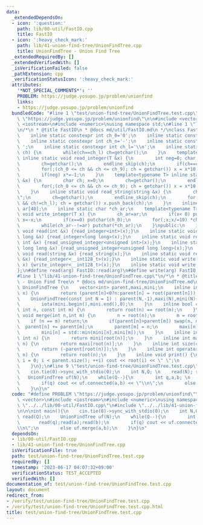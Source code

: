 ```yaml
---
data:
  _extendedDependsOn:
  - icon: ':question:'
    path: lib/00-util/FastIO.cpp
    title: FastIO
  - icon: ':heavy_check_mark:'
    path: lib/41-union-find-tree/UnionFindTree.cpp
    title: UnionFindTree - Union Find Tree
  _extendedRequiredBy: []
  _extendedVerifiedWith: []
  _isVerificationFailed: false
  _pathExtension: cpp
  _verificationStatusIcon: ':heavy_check_mark:'
  attributes:
    '*NOT_SPECIAL_COMMENTS*': ''
    PROBLEM: https://judge.yosupo.jp/problem/unionfind
    links:
    - https://judge.yosupo.jp/problem/unionfind
  bundledCode: "#line 1 \"test/union-find-tree/UnionFindTree.test.cpp\"\n#define PROBLEM\
    \ \"https://judge.yosupo.jp/problem/unionfind\"\n\n#include <vector>\n#include\
    \ <iostream>\n#include <numeric>\nusing namespace std;\n#line 1 \"lib/00-util/FastIO.cpp\"\
    \n/*\n * @title FastIO\n * @docs md/util/FastIO.md\n */\nclass FastIO{\nprivate:\n\
    \    inline static constexpr int ch_0='0';\n    inline static constexpr int ch_9='9';\n\
    \    inline static constexpr int ch_n='-';\n    inline static constexpr int ch_s='\
    \ ';\n    inline static constexpr int ch_l='\\n';\n    inline static void endline_skip(char&\
    \ ch) {\n        while(ch==ch_l) ch=getchar();\n    }\n    template<typename T>\
    \ inline static void read_integer(T &x) {\n        int neg=0; char ch; x=0;\n\
    \        ch=getchar();\n        endline_skip(ch);\n        if(ch==ch_n) neg=1,ch=getchar();\n\
    \        for(;(ch_0 <= ch && ch <= ch_9); ch = getchar()) x = x*10 + (ch-ch_0);\n\
    \        if(neg) x*=-1;\n    }\n    template<typename T> inline static void read_unsigned_integer(T\
    \ &x) {\n        char ch; x=0;\n        ch=getchar();\n        endline_skip(ch);\n\
    \        for(;(ch_0 <= ch && ch <= ch_9); ch = getchar()) x = x*10 + (ch-ch_0);\n\
    \    }\n    inline static void read_string(string &x) {\n        char ch; x=\"\
    \";\n        ch=getchar();\n        endline_skip(ch);\n        for(;(ch != ch_s\
    \ && ch!=ch_l); ch = getchar()) x.push_back(ch);\n    }\n    inline static char\
    \ ar[40];\n    inline static char *ch_ar;\n    template<typename T> inline static\
    \ void write_integer(T x) {\n        ch_ar=ar;\n        if(x< 0) putchar(ch_n),\
    \ x=-x;\n        if(x==0) putchar(ch_0);\n        for(;x;x/=10) *ch_ar++=(ch_0+x%10);\n\
    \        while(ch_ar--!=ar) putchar(*ch_ar);\n    }\npublic:\n    inline static\
    \ void read(int &x) {read_integer<int>(x);}\n    inline static void read(long\
    \ long &x) {read_integer<long long>(x);}\n    inline static void read(unsigned\
    \ int &x) {read_unsigned_integer<unsigned int>(x);}\n    inline static void read(unsigned\
    \ long long &x) {read_unsigned_integer<unsigned long long>(x);}\n    inline static\
    \ void read(string &x) {read_string(x);}\n    inline static void read(__int128_t\
    \ &x) {read_integer<__int128_t>(x);}\n    inline static void write(__int128_t\
    \ x) {write_integer<__int128_t>(x);}\n    inline static void write(char x) {putchar(x);}\n\
    };\n#define read(arg) FastIO::read(arg)\n#define write(arg) FastIO::write(arg)\n\
    #line 1 \"lib/41-union-find-tree/UnionFindTree.cpp\"\n/*\n * @title UnionFindTree\
    \ - Union Find Tree\n * @docs md/union-find-tree/UnionFindTree.md\n */\nclass\
    \ UnionFindTree {\n    vector<int> parent,maxi,mini;\n    inline int root(int\
    \ n) {\n        return (parent[n]<0?n:parent[n] = root(parent[n]));\n    }\npublic:\n\
    \    UnionFindTree(const int N = 1) : parent(N,-1),maxi(N),mini(N){\n        iota(maxi.begin(),maxi.end(),0);\n\
    \        iota(mini.begin(),mini.end(),0);\n    }\n    inline bool connected(const\
    \ int n, const int m) {\n        return root(n) == root(m);\n    }\n    inline\
    \ void merge(int n,int m) {\n        n = root(n);\n        m = root(m);\n    \
    \    if (n == m) return;\n        if(parent[n]>parent[m]) swap(n, m);\n      \
    \  parent[n] += parent[m];\n        parent[m] = n;\n        maxi[n] = std::max(maxi[n],maxi[m]);\n\
    \        mini[n] = std::min(mini[n],mini[m]);\n    }\n    inline int min(const\
    \ int n) {\n        return mini[root(n)];\n    }\n    inline int max(const int\
    \ n) {\n        return maxi[root(n)];\n    }\n    inline int size(const int n){\n\
    \        return (-parent[root(n)]);\n    }\n    inline int operator[](const int\
    \ n) {\n        return root(n);\n    }\n    inline void print() {\n        for(int\
    \ i = 0; i < parent.size(); ++i) cout << root(i) << \" \";\n        cout << endl;\n\
    \    }\n};\n#line 9 \"test/union-find-tree/UnionFindTree.test.cpp\"\n\n\nint main(){\n\
    \    cin.tie(0)->sync_with_stdio(0);\n    int N,Q; \n    read(N); read(Q);\n \
    \   UnionFindTree uf(N);\n    while(Q--){\n        int q,a,b; \n        read(q);read(a);read(b);\n\
    \        if(q) cout << uf.connected(a,b) << \"\\n\";\n        else uf.merge(a,b);\n\
    \    }\n}\n"
  code: "#define PROBLEM \"https://judge.yosupo.jp/problem/unionfind\"\n\n#include\
    \ <vector>\n#include <iostream>\n#include <numeric>\nusing namespace std;\n#include\
    \ \"../../lib/00-util/FastIO.cpp\"\n#include \"../../lib/41-union-find-tree/UnionFindTree.cpp\"\
    \n\n\nint main(){\n    cin.tie(0)->sync_with_stdio(0);\n    int N,Q; \n    read(N);\
    \ read(Q);\n    UnionFindTree uf(N);\n    while(Q--){\n        int q,a,b; \n \
    \       read(q);read(a);read(b);\n        if(q) cout << uf.connected(a,b) << \"\
    \\n\";\n        else uf.merge(a,b);\n    }\n}\n"
  dependsOn:
  - lib/00-util/FastIO.cpp
  - lib/41-union-find-tree/UnionFindTree.cpp
  isVerificationFile: true
  path: test/union-find-tree/UnionFindTree.test.cpp
  requiredBy: []
  timestamp: '2023-06-17 04:07:32+09:00'
  verificationStatus: TEST_ACCEPTED
  verifiedWith: []
documentation_of: test/union-find-tree/UnionFindTree.test.cpp
layout: document
redirect_from:
- /verify/test/union-find-tree/UnionFindTree.test.cpp
- /verify/test/union-find-tree/UnionFindTree.test.cpp.html
title: test/union-find-tree/UnionFindTree.test.cpp
---
```

